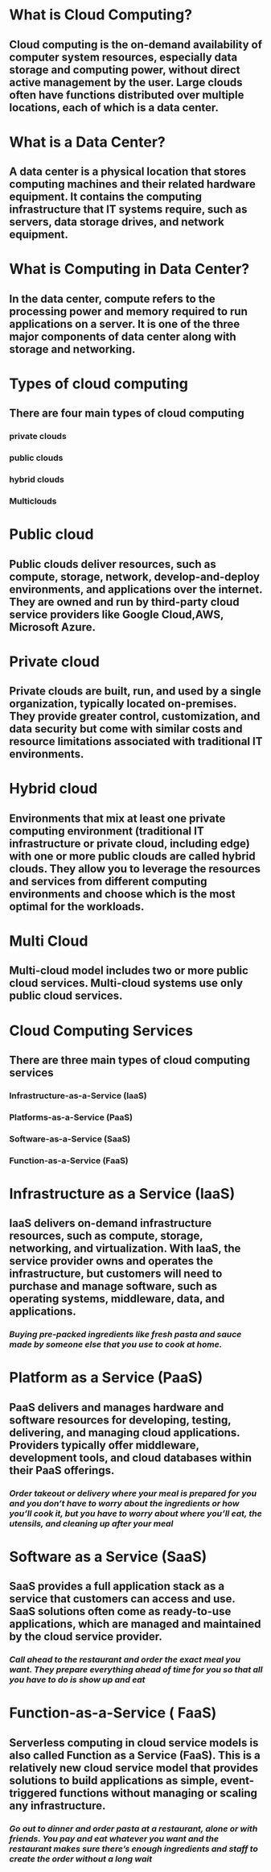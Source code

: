 # What is Cloud Computing?
## Cloud computing is the on-demand availability of computer system resources, especially data storage and computing power, without direct active management by the user. Large clouds often have functions distributed over multiple locations, each of which is a data center.


# What is a Data Center?
## A data center is a physical location that stores computing machines and their related hardware equipment. It contains the computing infrastructure that IT systems require, such as servers, data storage drives, and network equipment.


# What is Computing in Data Center?
## In the data center, compute refers to the processing power and memory required to run applications on a server. It is one of the three major components of data center along with storage and networking.

# Types of cloud computing
## There are four main types of cloud computing

### **private clouds**
### **public clouds**
### **hybrid clouds**
### **Multiclouds**


# Public cloud
## Public clouds deliver resources, such as compute, storage, network, develop-and-deploy environments, and applications over the internet. They are owned and run by third-party cloud service providers like Google Cloud,AWS, Microsoft Azure.

# Private cloud
## Private clouds are built, run, and used by a single organization, typically located on-premises. They provide greater control, customization, and data security but come with similar costs and resource limitations associated with traditional IT environments.

# Hybrid cloud
## Environments that mix at least one private computing environment (traditional IT infrastructure or private cloud, including edge) with one or more public clouds are called hybrid clouds. They allow you to leverage the resources and services from different computing environments and choose which is the most optimal for the workloads. 

# Multi Cloud
## Multi-cloud model includes two or more public cloud services. Multi-cloud systems use only public cloud services.



# Cloud Computing Services
## There are three main types of cloud computing services
### **Infrastructure-as-a-Service (IaaS)**
### **Platforms-as-a-Service (PaaS)**
### **Software-as-a-Service (SaaS)**
### **Function-as-a-Service (FaaS)**



# Infrastructure as a Service (IaaS)
## IaaS delivers on-demand infrastructure resources, such as compute, storage, networking, and virtualization. With IaaS, the service provider owns and operates the infrastructure, but customers will need to purchase and manage software, such as operating systems, middleware, data, and applications.

### _Buying pre-packed ingredients like fresh pasta and sauce made by someone else that you use to cook at home._ 

# Platform as a Service (PaaS)
## PaaS delivers and manages hardware and software resources for developing, testing, delivering, and managing cloud applications. Providers typically offer middleware, development tools, and cloud databases within their PaaS offerings.

### _Order takeout or delivery where your meal is prepared for you and you don’t have to worry about the ingredients or how you’ll cook it, but you have to worry about where you’ll eat, the utensils, and cleaning up after your meal_  

# Software as a Service (SaaS)
## SaaS provides a full application stack as a service that customers can access and use. SaaS solutions often come as ready-to-use applications, which are managed and maintained by the cloud service provider.

### _Call ahead to the restaurant and order the exact meal you want. They prepare everything ahead of time for you so that all you have to do is show up and eat_

# Function-as-a-Service ( FaaS)
## Serverless computing in cloud service models is also called Function as a Service (FaaS). This is a relatively new cloud service model that provides solutions to build applications as simple, event-triggered functions without managing or scaling any infrastructure.

### _Go out to dinner and order pasta at a restaurant, alone or with friends. You pay and eat whatever you want and the restaurant makes sure there’s enough ingredients and staff to create the order without a long wait_








